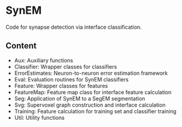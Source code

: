 # SynEM

Code for synapse detection via interface classification.

## Content

* Aux: Auxiliary functions
* Classifier: Wrapper classes for classifiers
* ErrorEstimates: Neuron-to-neuron error estimation framework
* Eval: Evaluation routines for SynEM classifiers
* Feature: Wrapper classes for features
* FeatureMap: Feature map class for interface feature calculation
* Seg: Application of SynEM to a SegEM segmentation
* Svg: Supervoxel graph construction and interface calculation
* Training: Feature calculation for training set and classifier training
* Util: Utility functions